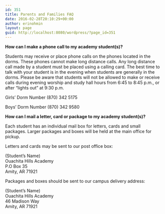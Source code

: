```yaml
---
id: 351
title: Parents and Families FAQ
date: 2016-02-28T20:10:29+00:00
author: erinohmin
layout: page
guid: http://localhost:8080/wordpress/?page_id=351
---
```

**How can I make a phone call to my academy student(s)?**
  
Students may receive or place phone calls on the phones located in the dorms. These phones 
cannot make long distance calls. Any long distance call made by a student must be placed 
using a calling card. The best time to talk with your student is in the evening when 
students are generally in the dorms. Please be aware that students will not be allowed to 
make or receive calls during evening worship and study hall hours from 6:45 to 8:45 p.m., 
or after &#8220;lights out&#8221; at 9:30 p.m. 

Girls&#8217; Dorm Number (870) 342 5175
  
Boys&#8217; Dorm Number (870) 342 9580

**How can I mail a letter, card or package to my academy student(s)?**
  
Each student has an individual mail box for letters, cards and small packages. Larger 
packages and boxes will be held at the main office for pickup. 

Letters and cards may be sent to our post office box:  

(Student&#8217;s Name)  
Ouachita Hills Academy  
P.O Box 35  
Amity, AR 71921  

Packages and boxes should be sent to our campus delivery address:  

(Student&#8217;s Name)  
Ouachita Hills Academy  
46 Madison Way  
Amity, AR 71921  